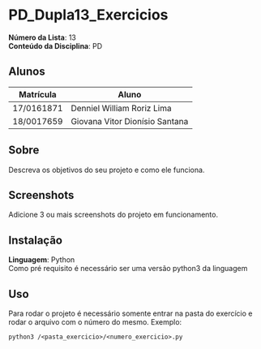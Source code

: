 # PD_Dupla13_Exercicios

**Número da Lista**: 13<br>
**Conteúdo da Disciplina**: PD<br>

## Alunos
|Matrícula | Aluno |
| -- | -- |
| 17/0161871 |  Denniel William Roriz Lima |
| 18/0017659  |  Giovana Vitor Dionísio Santana |


## Sobre 
Descreva os objetivos do seu projeto e como ele funciona. 

## Screenshots
Adicione 3 ou mais screenshots do projeto em funcionamento.

## Instalação 
**Linguagem**: Python<br>
Como pré requisito é necessário ser uma versão python3 da linguagem
## Uso 
Para rodar o projeto é necessário somente entrar na pasta do exercício e rodar o arquivo com o número do mesmo. 
Exemplo:

```
python3 /<pasta_exercicio>/<numero_exercicio>.py
```



